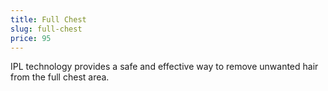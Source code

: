 ```yaml
---
title: Full Chest
slug: full-chest
price: 95
---
```


IPL technology provides a safe and effective way to remove unwanted hair from the full chest area.
